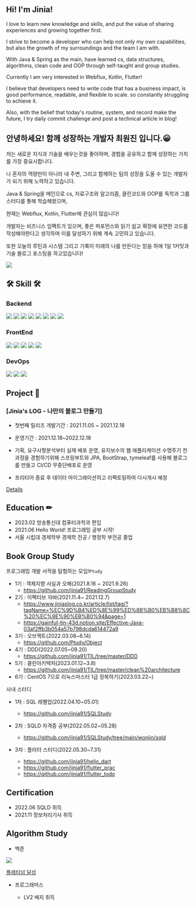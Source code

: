 
## Hi! I'm Jinia!

I love to learn new knowledge and skills, and put the value of sharing experiences and growing together first.

I strive to become a developer who can help not only my own capabilities, but also the growth of my surroundings and the team I am with.

With Java & Spring as the main, have learned cs, data structures, algorithms, clean code and OOP through self-taught and group studies.

Currently I am very interested in Webflux, Kotlin, Flutter!

I believe that developers need to write code that has a business impact, is good performance, readable, and flexible to scale. so constantly struggling to achieve it.

Also, with the belief that today's routine, system, and record make the future, I try daily commit challenge and post a technical article in blog!

## 안녕하세요! 함께 성장하는 개발자 최원진 입니다.😀

저는 새로운 지식과 기술을 배우는것을 좋아하며, 경험을 공유하고 함께 성장하는 가치를 가장 중요시합니다. 

나 혼자의 역량만이 아니라 내 주변, 그리고 함께하는 팀의 성장을 도울 수 있는 개발자가 되기 위해 노력하고 있습니다. 

Java & Spring을 메인으로 cs, 자료구조와 알고리즘, 클린코드와 OOP를 독학과 그룹스터디를 통해 학습해왔으며,

현재는 Webflux, Kotlin, Flutter에 관심이 많습니다!

개발자는 비즈니스 임팩트가 있으며, 좋은 퍼포먼스와 읽기 쉽고 확장에 유연한 코드를 작성해야한다고 생각하며 이를 달성하기 위해 계속 고민하고 있습니다.

또한 오늘의 루틴과 시스템 그리고 기록이 미래의 나를 만든다는 믿음 하에 1일 1커밋과 기술 블로그 포스팅을 하고있습니다!

![](https://github-stats-alpha.vercel.app/api/?username=jinia91&cc=000&tc=fff&ic=fff&bc=000)

## 🛠 Skill 🛠 

### Backend
<img src="https://img.shields.io/badge/KOTLIN-007396?style=for-the-badge&logo=kotlin&logoColor=white"> <img src="https://img.shields.io/badge/JAVA-007396?style=for-the-badge&logo=java&logoColor=white"> <img src="https://img.shields.io/badge/Spring-6DB33F?style=for-the-badge&logo=Spring&logoColor=white"> 
<img src="https://img.shields.io/badge/Spring Boot-6DB33F?style=for-the-badge&logo=SpringBoot&logoColor=white">
<img src="https://img.shields.io/badge/JPA-59666C?style=for-the-badge&logo=Hibernate&logoColor=white">
<img src="https://img.shields.io/badge/mybatis-4479A1?style=for-the-badge&logo=mybatis&logoColor=white">
<img src="https://img.shields.io/badge/mysql-4479A1?style=for-the-badge&logo=mysql&logoColor=white">
<img src="https://img.shields.io/badge/qdsl-purple?style=for-the-badge&logo=qdsl&logoColor=white">

### FrontEnd
<img src="https://img.shields.io/badge/javascript-F7DF1E?style=for-the-badge&logo=javascript&logoColor=black"> <img src="https://img.shields.io/badge/html-E34F26?style=for-the-badge&logo=html5&logoColor=white">
<img src="https://img.shields.io/badge/css-1572B6?style=for-the-badge&logo=css3&logoColor=white">
<img src="https://img.shields.io/badge/bootstrap-7952B3?style=for-the-badge&logo=bootstrap&logoColor=white">
<img src="https://img.shields.io/badge/Thymeleaf-005F0F?style=for-the-badge&logo=Thymeleaf&logoColor=white">

### DevOps
<img src="https://img.shields.io/badge/linux-FCC624?style=for-the-badge&logo=linux&logoColor=black"> <img src="https://img.shields.io/badge/aws-232F3E?style=for-the-badge&logo=amazonaws&logoColor=white"> <img src="https://img.shields.io/badge/docker-232F3E?style=for-the-badge&logo=docker&logoColor=white">

## Project 📒 

### [Jinia's LOG - 나만의 블로그 만들기]

- 첫번째 릴리즈 개발기간 : 2021.11.05 ~ 2021.12.18
- 운영기간 : 2021.12.18~2022.12.18

- 기획, 요구사항분석부터 실제 배포 운영, 유지보수의 웹 애플리케이션 수명주기 전과정을 경험하기위해 스프링부트와 JPA, BootStrap, tymeleaf를 사용해 블로그를 만들고 CI/CD 무중단배포로 운영
- 프리티어 종료 후 데이터 마이그레이션하고 리팩토링하여 다시개시 예정

[Details](https://github.com/jinia91/blog)


## Education ✏
- 2023.02 방송통신대 컴퓨터과학과 편입
- 2021.06 Hello World! 프로그래밍 공부 시작!
- 서울 시립대 경제학부 경제학 전공 / 행정학 부전공 졸업

## Book Group Study

프로그래밍 개발 서적을 탐험하는 모임!`Ptudy`

- 1기 : 객체지향 사실과 오해(2021.8.16 ~ 2021.9.26)
  - https://github.com/jinia91/ReadingGroupStudy
- 2기 : 이펙티브 자바(2021.11.4~ 2021.12.7)
  - https://www.jiniaslog.co.kr/article/list/tag/?tagName=%EC%9D%B4%ED%8E%99%ED%8B%B0%EB%B8%8C%20%EC%9E%90%EB%B0%94&page=1
  - https://gainful-tin-43d.notion.site/Effective-Java-03af2ffb3b054a57b798dcda614472a9
- 3기 : 오브젝트(2022.03.08~6.14)
  - https://github.com/Ptudy/Object
- 4기 : DDD(2022.07.05~09.20)
  - https://github.com/jinia91/TIL/tree/master/DDD
- 5기 : 클린아키텍처(2023.01.12~3.8)
  - https://github.com/jinia91/TIL/tree/master/clean%20architecture
- 6기 : CentOS 7으로 리눅스마스터 1급 정복하기(2023.03.22~)


사내 스터디

- 1차 : SQL 레벨업(2022.04.10~05.01)
  - https://github.com/jinia91/SQLStudy

- 2차 : SQLD 자격증 공부(2022.05.02~05.28)
  - https://github.com/jinia91/SQLStudy/tree/main/wonjin/sqld

- 3차 : 플러터 스터디(2022.05.30~7.31)
  - https://github.com/jinia91/hello_dart
  - https://github.com/jinia91/flutter_prac
  - https://github.com/jinia91/flutter_todo

## Certification
- 2022.06 SQLD 취득
- 2021.11 정보처리기사 취득

## Algorithm Study
- 백준

<img src="http://mazassumnida.wtf/api/v2/generate_badge?boj=jinia91">

[플레티넘 달성](https://solved.ac/profile/jinia91)

- 프로그래머스

  - LV2 배지 취득
